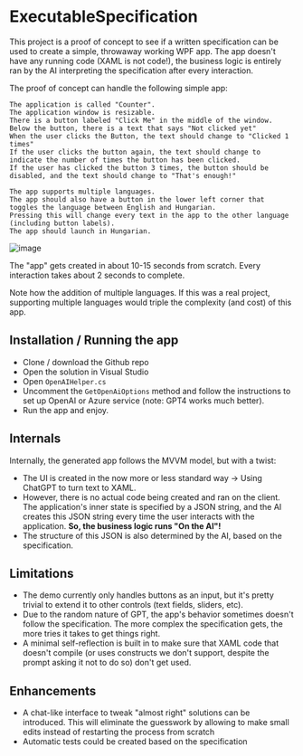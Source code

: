# ExecutableSpecification

This project is a proof of concept to see if a written specification can be used to create a simple, throwaway working WPF app. The app doesn't have any running code (XAML is not code!), the business logic is entirely ran by the AI interpreting the specification after every interaction.

The proof of concept can handle the following simple app:

```
The application is called "Counter".
The application window is resizable.
There is a button labeled "Click Me" in the middle of the window.
Below the button, there is a text that says "Not clicked yet"
When the user clicks the Button, the text should change to "Clicked 1 times"
If the user clicks the button again, the text should change to indicate the number of times the button has been clicked.
If the user has clicked the button 3 times, the button should be disabled, and the text should change to "That's enough!"

The app supports multiple languages.
The app should also have a button in the lower left corner that toggles the language between English and Hungarian.
Pressing this will change every text in the app to the other language (including button labels).
The app should launch in Hungarian.
```

![image](https://user-images.githubusercontent.com/1344888/231562619-39f78e62-732e-46fb-94d4-fe3387b964f7.png)

The "app" gets created in about 10-15 seconds from scratch. Every interaction takes about 2 seconds to complete. 

Note how the addition of multiple languages. If this was a real project, supporting multiple languages would triple the complexity (and cost) of this app. 

## Installation / Running the app
- Clone / download the Github repo
- Open the solution in Visual Studio 
- Open ```OpenAIHelper.cs```
- Uncomment the ```GetOpenAiOptions``` method and follow the instructions to set up OpenAI or Azure service (note: GPT4 works much better).
- Run the app and enjoy.

## Internals 

Internally, the generated app follows the MVVM model, but with a twist:
- The UI is created in the now more or less standard way -> Using ChatGPT to turn text to XAML. 
- However, there is no actual code being created and ran on the client. The application's inner state is specified by a JSON string, and the AI creates this JSON string every time the user interacts with the application. **So, the business logic runs "On the AI"!**
- The structure of this JSON is also determined by the AI, based on the specification.

## Limitations

- The demo currently only handles buttons as an input, but it's pretty trivial to extend it to other controls (text fields, sliders, etc).
- Due to the random nature of GPT, the app's behavior sometimes doesn't follow the specification. The more complex the specification gets, the more tries it takes to get things right. 
- A minimal self-reflection is built in to make sure that XAML code that doesn't compile (or uses constructs we don't support, despite the prompt asking it not to do so) don't get used.

## Enhancements
- A chat-like interface to tweak "almost right" solutions can be introduced. This will eliminate the guesswork by allowing to make small edits instead of restarting the process from scratch
- Automatic tests could be created based on the specification
